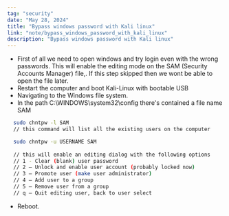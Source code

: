 ```yaml
---
tag: "security"
date: "May 28, 2024"
title: "Bypass windows password with Kali linux"
link: "note/bypass_windows_password_with_kali_linux"
description: "Bypass windows password with Kali linux"
---
```


- First of all we need to open windows and try login even with the wrong passwords. This will enable the editing mode on the SAM (Security Accounts Manager) file,. If this step skipped then we wont be able to open the file later.
- Restart the computer and boot Kali-Linux with bootable USB
- Navigating to the Windows file system.
- In the path C:\WINDOWS\system32\config there's contained a file name SAM

```bash
  sudo chntpw -l SAM
  // this command will list all the existing users on the computer
```

```bash
  sudo chntpw -u USERNAME SAM
  
  // this will enable an editing dialog with the following options
  // 1 - Clear (blank) user password
  // 2 — Unlock and enable user account (probably locked now)
  // 3 — Promote user (make user administrator)
  // 4 — Add user to a group
  // 5 — Remove user from a group
  // q — Quit editing user, back to user select
```

- Reboot.
